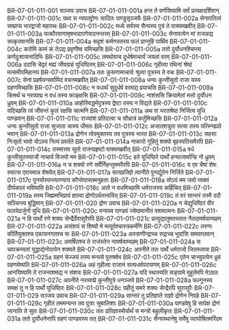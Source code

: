 BR-07-01-011-001  सञ्जय उवाच
BR-07-01-011-001a हन्त ते वर्णयिष्यामि सर्वं प्रत्यक्षदर्शिवान्
BR-07-01-011-001c यथा स न्यपतद्द्रोणः सादितः पाण्डुसृञ्जयैः
BR-07-01-011-002a सेनापतित्वं सम्प्राप्य भारद्वाजो महारथः
BR-07-01-011-002c मध्ये सर्वस्य सैन्यस्य पुत्रं ते वाक्यमब्रवीत्
BR-07-01-011-003a यत्कौरवाणामृषभादापगेयादनन्तरम्
BR-07-01-011-003c सेनापत्येन मां राजन्नद्य सत्कृतवानसि
BR-07-01-011-004a सदृशं कर्मणस्तस्य फलं प्राप्नुहि पार्थिव
BR-07-01-011-004c करोमि कामं कं तेऽद्य प्रवृणीष्व यमिच्छसि
BR-07-01-011-005a ततो दुर्योधनश्चिन्त्य कर्णदुःशासनादिभिः
BR-07-01-011-005c तमथोवाच दुर्धर्षमाचार्यं जयतां वरम्
BR-07-01-011-006a ददासि चेद्वरं मह्यं जीवग्राहं युधिष्ठिरम्
BR-07-01-011-006c गृहीत्वा रथिनां श्रेष्ठं मत्समीपमिहानय
BR-07-01-011-007a ततः कुरूणामाचार्यः श्रुत्वा पुत्रस्य ते वचः
BR-07-01-011-007c सेनां प्रहर्षयन्सर्वामिदं वचनमब्रवीत्
BR-07-01-011-008a धन्यः कुन्तीसुतो राजा यस्य ग्रहणमिच्छसि
BR-07-01-011-008c न वधार्थं सुदुर्धर्ष वरमद्य प्रयाचसि
BR-07-01-011-009a किमर्थं च नरव्याघ्र न वधं तस्य काङ्क्षसि
BR-07-01-011-009c नाशंससि क्रियामेतां मत्तो दुर्योधन ध्रुवम्
BR-07-01-011-010a आहोस्विद्धर्मपुत्रस्य द्वेष्टा तस्य न विद्यते
BR-07-01-011-010c यदिच्छसि त्वं जीवन्तं कुलं रक्षसि चात्मनि
BR-07-01-011-011a अथ वा भरतश्रेष्ठ निर्जित्य युधि पाण्डवान्
BR-07-01-011-011c राज्यांशं प्रतिदत्त्वा च सौभ्रात्रं कर्तुमिच्छसि
BR-07-01-011-012a धन्यः कुन्तीसुतो राजा सुजाता चास्य धीमतः
BR-07-01-011-012c अजातशत्रुता सत्या तस्य यत्स्निह्यते भवान्
BR-07-01-011-013a द्रोणेन त्वेवमुक्तस्य तव पुत्रस्य भारत
BR-07-01-011-013c सहसा निःसृतो भावो योऽस्य नित्यं प्रवर्तते
BR-07-01-011-014a नाकारो गूहितुं शक्यो बृहस्पतिसमैरपि
BR-07-01-011-014c तस्मात्तव सुतो राजन्प्रहृष्टो वाक्यमब्रवीत्
BR-07-01-011-015a वधे कुन्तीसुतस्याजौ नाचार्य विजयो मम
BR-07-01-011-015c हते युधिष्ठिरे पार्थो हन्यात्सर्वान्हि नो ध्रुवम्
BR-07-01-011-016a न च शक्यो रणे सर्वैर्निहन्तुममरैरपि
BR-07-01-011-016c य एव चैषां शेषः स्यात्स एवास्मान्न शेषयेत्
BR-07-01-011-017a सत्यप्रतिज्ञे त्वानीते पुनर्द्यूतेन निर्जिते
BR-07-01-011-017c पुनर्यास्यन्त्यरण्याय कौन्तेयास्तमनुव्रताः
BR-07-01-011-018a सोऽयं मम जयो व्यक्तं दीर्घकालं भविष्यति
BR-07-01-011-018c अतो न वधमिच्छामि धर्मराजस्य कर्हिचित्
BR-07-01-011-019a तस्य जिह्ममभिप्रायं ज्ञात्वा द्रोणोऽर्थतत्त्ववित्
BR-07-01-011-019c तं वरं सान्तरं तस्मै ददौ सञ्चिन्त्य बुद्धिमान्
BR-07-01-011-020  द्रोण उवाच
BR-07-01-011-020a न चेद्युधिष्ठिरं वीर पालयेदर्जुनो युधि
BR-07-01-011-020c मन्यस्व पाण्डवं ज्येष्ठमानीतं वशमात्मनः
BR-07-01-011-021a न हि पार्थो रणे शक्यः सेन्द्रैर्देवासुरैरपि
BR-07-01-011-021c प्रत्युद्यातुमतस्तात नैतदामर्षयाम्यहम्
BR-07-01-011-022a असंशयं स शिष्यो मे मत्पूर्वश्चास्त्रकर्मणि
BR-07-01-011-022c तरुणः कीर्तियुक्तश्च एकायनगतश्च सः
BR-07-01-011-023a अस्त्राणीन्द्राच्च रुद्राच्च भूयांसि समवाप्तवान्
BR-07-01-011-023c अमर्षितश्च ते राजंस्तेन नामर्षयाम्यहम्
BR-07-01-011-024a स चापक्रम्यतां युद्धाद्येनोपायेन शक्यते
BR-07-01-011-024c अपनीते ततः पार्थे धर्मराजो जितस्त्वया
BR-07-01-011-025a ग्रहणं चेज्जयं तस्य मन्यसे पुरुषर्षभ
BR-07-01-011-025c एतेन चाभ्युपायेन ध्रुवं ग्रहणमेष्यति
BR-07-01-011-026a अहं गृहीत्वा राजानं सत्यधर्मपरायणम्
BR-07-01-011-026c आनयिष्यामि ते राजन्वशमद्य न संशयः
BR-07-01-011-027a यदि स्थास्यति सङ्ग्रामे मुहूर्तमपि मेऽग्रतः
BR-07-01-011-027c अपनीते नरव्याघ्रे कुन्तीपुत्रे धनञ्जये
BR-07-01-011-028a फल्गुनस्य समक्षं तु न हि पार्थो युधिष्ठिरः
BR-07-01-011-028c ग्रहीतुं समरे शक्यः सेन्द्रैरपि सुरासुरैः
BR-07-01-011-029  सञ्जय उवाच
BR-07-01-011-029a सान्तरं तु प्रतिज्ञाते राज्ञो द्रोणेन निग्रहे
BR-07-01-011-029c गृहीतं तममन्यन्त तव पुत्राः सुबालिशाः
BR-07-01-011-030a पाण्डवेषु हि सापेक्षं द्रोणं जानाति ते सुतः
BR-07-01-011-030c ततः प्रतिज्ञास्थैर्यार्थं स मन्त्रो बहुलीकृतः
BR-07-01-011-031a ततो दुर्योधनेनापि ग्रहणं पाण्डवस्य तत्
BR-07-01-011-031c सैन्यस्थानेषु सर्वेषु व्याघोषितमरिंदम

